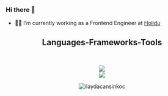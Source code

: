 ### Hi there 👋

- 👩‍💻 I’m currently working as a Frontend Engineer at <a href="https://www.holidu.com/"> Holidu </a>

<h2 align="center">Languages-Frameworks-Tools</h2>
<br>
<p align="center">
  <a href="https://skillicons.dev">
    <img src="https://skillicons.dev/icons?i=git,react,redux,nextjs,tailwind,ts,materialui,nodejs,github,python" /><br>
    <img src="https://skillicons.dev/icons?i=mongodb,mysql,postgres,java,spring,idea,html,css,js,vscode,figma" />
  </a>
</p>

<p align="center"> <img src="https://komarev.com/ghpvc/?username=ilaydacansinkoc&label=Profile%20views&color=b61ad5&style=plastic" alt="ilaydacansinkoc" /> </p>




<!--
**ilaydacansinkoc/ilaydacansinkoc** is a ✨ _special_ ✨ repository because its `README.md` (this file) appears on your GitHub profile.

Here are some ideas to get you started:

- 🔭 I’m currently working on ...
- 👯 I’m looking to collaborate on ...
- 🤔 I’m looking for help with ...
- 💬 Ask me about ...
- 📫 How to reach me: ...
- 😄 Pronouns: ...
- ⚡ Fun fact: ...

<h2 align="center">🐍 eating my contributions 😱</h2>
<p align="center">
<img alt="snake eating my contribution" src="https://github.com/ilaydacansinkoc/ilaydacansinkoc/blob/output/github-contribution-grid-snake.svg">
</p>


-->




